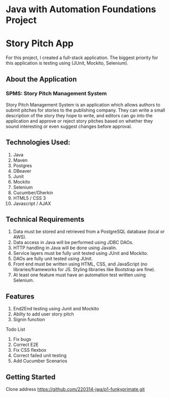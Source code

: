 # Java with Automation Foundations Project
# Story Pitch App

For this project, I created a full-stack application.
The biggest priority for this application is testing using (JUnit, Mockito, Selenium).

## About the Application

### SPMS: Story Pitch Management System

Story Pitch Management System is an application which allows authors to submit pitches for stories to the publishing company. They can write a small description of the story they hope to write, and editors can go into the application and approve or reject story pitches based on whether they sound interesting or even suggest changes before approval.

## Technologies Used:

1.  Java    
2.  Maven    
3.  Postgres   
4.  DBeaver
5.  Junit
6.  Mockito
7.  Selenium
8.  Cucumber/Gherkin
9.  HTML5 / CSS 3
10. Javascript / AJAX

## Technical Requirements

1. Data must be stored and retrieved from a PostgreSQL database (local or AWS).
2. Data access in Java will be performed using JDBC DAOs.
3. HTTP handling in Java will be done using Javalin.
4. Service layers must be fully unit tested using JUnit and Mockito.
5. DAOs are fully unit tested using JUnit.
6. Front end must be written using HTML, CSS, and JavaScript (no libraries/frameworks for JS. Styling libraries like Bootstrap are fine).
7. At least one feature must have an automation test written using Selenium.

## Features
1. End2End testing using Junit and Mockito
2. Abilty to add user story pitch 
3. Signin function

Todo List
1. Fix bugs
2. Correct E2E 
3. Fix CSS flexbox
4. Correct failed unit testing
5. Add Cucumber Scenarios

## Getting Started
Clone address
https://github.com/220314-jwa/p1-funkyprimate.git

